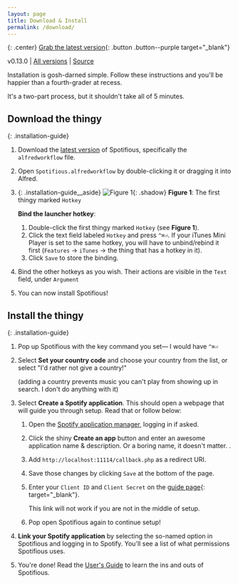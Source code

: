 ```yaml
---
layout: page
title: Download & Install
permalink: /download/
---
```


{: .center}
[Grab the latest version][latest]{: .button .button--purple target="_blank"}

<div class="download-information">
  v0.13.0 | <a href="https://github.com/citelao/Spotify-for-Alfred/releases">All versions</a> | 
  <a href="https://github.com/citelao/Spotify-for-Alfred">Source</a>
</div>

Installation is gosh-darned simple. Follow these instructions and you'll be
happier than a fourth-grader at recess.

It's a two-part process, but it shouldn't take all of 5 minutes.

## Download the thingy

{: .installation-guide}
1. Download the [latest version][latest] of Spotifious, specifically the `alfredworkflow` file.
2. Open `Spotifious.alfredworkflow` by double-clicking it or dragging it
	into Alfred.
3. 
	{: .installation-guide__aside}
	![Figure 1]({{site.baseurl}}/img/hotkey.png){: .shadow}
	**Figure 1**: The first thingy marked `Hotkey`
	
	**Bind the launcher hotkey**:

	1. Double-click the first thingy marked `Hotkey` (see **Figure 1**).
	2. Click the text field labeled `Hotkey` and press `^⌘⏎`. If your iTunes Mini Player is set to the same hotkey, you will have to unbind/rebind it first (`Features` &rarr; `iTunes` &rarr; the thing that has a hotkey in it).
	3. Click `Save` to store the binding.
4. Bind the other hotkeys as you wish. Their actions are visible in the `Text`
	field, under `Argument`
5. You can now install Spotifious!

[latest]: https://github.com/citelao/Spotify-for-Alfred/releases/latest "Always the latest version of Spotifious"

## Install the thingy

{: .installation-guide}
1. Pop up Spotifious with the key command you set— I would have `^⌘⏎`
2. Select **Set your country code** and choose your country from the list, or select "I'd rather not give a country!"

	(adding a country prevents music you can't play from showing up in search. I don't do anything with it)
3. Select **Create a Spotify application**. This should open a webpage that will guide you through setup. Read that or follow below:
	1. Open the [Spotify application manager](https://developer.spotify.com/my-applications/#!/applications), logging in if asked.
	2. Click the shiny **Create an app** button and enter an awesome application name & description. Or a boring name, it doesn't matter. .
	5. Add `http://localhost:11114/callback.php` as a redirect URI.
	6. Save those changes by clicking `Save` at the bottom of the page.
	7. Enter your `Client ID` and `Client Secret` on the [guide page](http://localhost:11114/include/setup/index.php#ajax){: target="_blank"}.

		This link will not work if you are not in the middle of setup.
	8. Pop open Spotifious again to continue setup!
4. **Link your Spotify application** by selecting the so-named option in Spotifious and logging in to Spotify. You'll see a list of what permissions Spotifious uses.
5. You're done! Read the [User's Guide]({{site.baseurl}}/usage) to learn the ins and outs of Spotifious.
